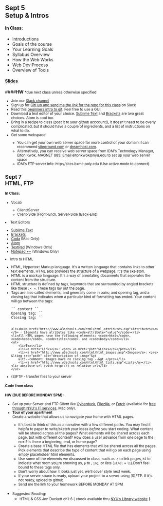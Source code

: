 ## <b>Sept 5<br/> Setup & Intros</b>

#### In Class:
 <ul>
     <li>Introductions</li>
     <li>Goals of the course</li>
     <li>Your Learning Goals</li>
     <li>Syllabus Overview</li>
     <li>How the Web Works</li>
     <li>Web Dev Process</li>
     <li>Overview of Tools</li>
 </ul>


#### <b>[Slides](https://docs.google.com/a/nyu.edu/presentation/d/1nlC73TSVtKVrorM0PIXpM2LAISi-pP2gBa9dYsQQ_Sg/edit?usp=sharing)</b>

####<b>HW</b> <small>*due next class unless otherwise specified
 <ul>
 <li>Join our <a href="https://introtowebfall2017.slack.com" target="external">Slack channel</a></li>
 <li>Sign up for <a href="https://github.com">GitHub and send me the link for the repo for this class</a> on Slack</li>
 <li>Read this <a href="http://product.hubspot.com/blog/git-and-github-tutorial-for-beginners">beginners intro to git</a>.  Feel  free  to  use  a  GUI.</li>
 <li>Download a text editor of your choice. <a href="http://www.sublimetext.com/">Sublime Text</a> and <a href="http://brackets.io/">Brackets</a> are two great choices. Atom is cool too.</li>
 <li>Bring in a recipe to class (post it to your github acccount!), it doesn't need to be overly complicated, but it should have a couple of ingredients, and a list of instructions on what to do.</li>

<!--
<li>Pick a website. What is the goal of this site? How does the design reflect that goal? How is the website "<a href="https://www.smashingmagazine.com/2011/01/guidelines-for-responsive-web-design/">responsive</a>"? 
 <ul><li>Post a link and a short paragraph about it to the HW channel on Slack with hashtag #wk1a. </li><li>Tip: Use <a href="https://developers.google.com/web/tools/chrome-devtools/">Chrome Developer Tools</a> or <a href="http://quirktools.com/screenfly">Quirktools Screenfly</a> to see what the website looks like on different size screens</li><li>Bonus: Use <a href="https://archive.org/web/" target="external">Internet Archive's Wayback Machine</a> to show how the design has changed over time. </li></ul>
-->


<li>Get some webspace!</li>
 <ul><li>You can get your own web server space for more control of your domain. I can recommend <a href="http://www.siteground.com">siteground.com</a> or <a href="https://www.dreamhost.com/promo/edunyu/">dreamhost.com</a>.</li><li>Alternatively, you can receive web server space from IDM's Technology Manager, Elton Kwok, MAGNET 883. Email eltonkwok@nyu.edu to set up your web server space</li><li>IDM's FTP server info: http://sites.bxmc.poly.edu (Use active mode to connect)
 </ul>
 </ul>


 ## <b>Sept 7<br/> HTML, FTP</b>

#### In Class:
<ul>
 <li>Vocab</li>
        <ul>
        <li>Client/Server</li>
        <li>Client-Side (Front-End), Server-Side (Back-End)</li>
        </ul>
    </ul>
 <li>Text Editors</li>
  <ul>
  <li><a href="http://www.sublimetext.com/">Sublime Text</a></li>
  <li><a href="http://brackets.io/">Brackets</a></li>
  <li><a href="https://www.panic.com/coda/">Coda</a> (Mac Only)</li>
  <li><a href="https://atom.io/">Atom</a></li>
  <li><a href="https://www.textpad.com/">TextPad</a> (Windows Only)</li>
    <li><a href="https://notepad-plus-plus.org/">Notepad ++</a> (Windows Only)</li>
  </ul>
 <li>Intro to HTML</li>
    <ul>
    <li>HTML, Hypertext Markup language. It's a written language that contains links to other text elements. HTML alos provides the structure of a webpage. It's the skeleton.</li>
    <li>HTML is a <i>markup</i> language. It's a way of annotating documents that seperates the content from the structure.</li>
    <li>HTML structure is defined by <i>tags</i>, keywords that are surrounded by angled brackets like these : <code>< ></code>. These tags lay out the page.</li>
    <li> Tags are also called elements, and generally come in pairs; and opening tag, and a closing tag that indicates when a particular kind of formatting has ended. Your content will go between the tags:<br />
<pre>`<tagname>` content `</tagname>`
Opening tag: `<tagname>`
Closing tag: `</tagname>`   
    </li>
    
    <li><b><a href="http://www.w3schools.com/html/html_attributes.asp">Attributes</a></b> - Elements have atributes like <code>attribute="value"</code></li>
    <li>All HTML pages have the following elements: <code>html</code>, <code>head</code>, <code>title</code>, and <code>body</code></li>
    <ul>
        <li>Text</li>
        <li><a href="Links</a>: <pre> <a href="path">Links</a></pre></li>
        <li><a href="http://www.w3schools.com/html/html_images.asp">Images</a>: <pre> &ltimg src="path" alt="description of image"&gt
        &lt!--comment: images have no closing tag --&gt </pre></li>  
        <li><a href="http://www.w3schools.com/html/html_lists.asp">Lists</a></li>
    <li> absolute url (with http://) vs relative url</li>
    </ul>
 <li>(S)FTP - transfer files to your server</li>
</ul>

#### Code from class

#### HW (DUE BEFORE MONDAY 5PM):
<ul>
 <li>Set up your Server and FTP Client like <a href="https://cyberduck.io">Cyberduck</a>, <a href="https://filezilla-project.org/">Filezilla</a>, or <a href="https://fetchsoftworks.com/">Fetch</a> (available for <a href="http://www.nyu.edu/life/information-technology/getting-started/software/nyu-it-licensed-software.html">free through NYU's IT services</a>, Mac only).</li>
 <li><b>Tour of your apartment </b> <br />Create a website that allows us to navigate your home with HTML pages.</li>
 <ul>
    <li>It's best to think of this as a narrative with a few different paths. You may find it helpfu to paper to write/sketch your ideas <em>before</em> you start coding. What content will be shared across all the pages? What elements will be shared across each page, but with different content? How does a user advance from one page to the next? Is there a beginning, end, or home page?</li>
 <li>Create a base HTML file that has elements that will be shared across all the pages. Pick elements that describe the type of content that will go on each page using empty placeholder html elements. </li>
 <li>Use some of the elements we discussed in class, such as: <code>a</code> to link pages, <code>h1</code> to indicate what room you;re showing us, <code>p</code> to , <code>img</code>, or lists (<code>ul/ol</code> + <code>li</code>).Don't feel bound to these tags  only.</li> 
 <li>Don't worry about how it looks just yet, we'll cover style next week.</li>
 <li>If your server space is ready, upload your project to a server using (S)FTP.  If  it's not  ready,  upload  to  github.</li>
 <li>Send me the link to your homework BEFORE MONDAY AT 5PM</li>.
 </ul>
 <li>Suggested Reading:<ul>
    <li>HTML & CSS Jon Duckett ch1-6 ( ebook available thru <a href="http://poly.libguides.com/ebooks">NYU’s Library website</small></a> )
    </li>
    </ul>
   
 </ul>
 </li>

</ul>